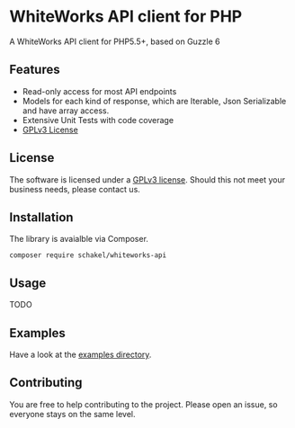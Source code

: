 # WhiteWorks API client for PHP

A WhiteWorks API client for PHP5.5+, based on Guzzle 6

## Features

 - Read-only access for most API endpoints
 - Models for each kind of response, which are Iterable, Json Serializable and
   have array access.
 - Extensive Unit Tests with code coverage
 - [GPLv3 License][license]

## License

The software is licensed under a [GPLv3 license][license]. Should this not meet
your business needs, please contact us.

## Installation

The library is avaialble via Composer.

```
composer require schakel/whiteworks-api
```

## Usage

TODO

## Examples

Have a look at the [examples directory](examples/).

## Contributing

You are free to help contributing to the project. Please open an issue, so
everyone stays on the same level.

[license]: LICENSE

